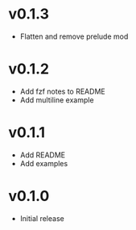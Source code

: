 # v0.1.3

- Flatten and remove prelude mod

# v0.1.2

- Add fzf notes to README
- Add multiline example

# v0.1.1

- Add README
- Add examples

# v0.1.0

- Initial release